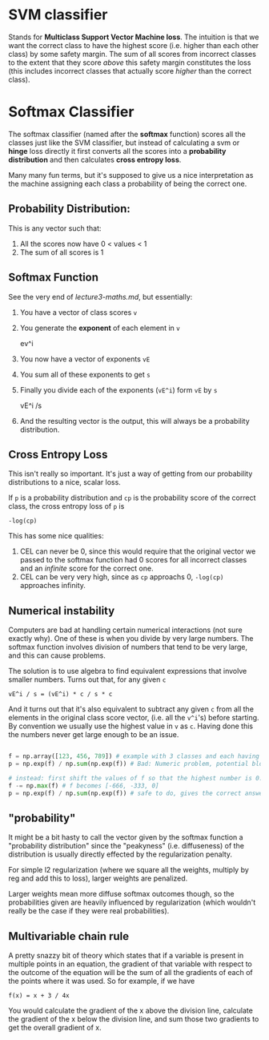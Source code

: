 # SVM classifier

Stands for **Multiclass Support Vector Machine loss**. The intuition is that we want the correct class to have the highest score (i.e. higher than each other class) by some safety margin. The sum of all scores from incorrect classes to the extent that they score *above* this safety margin constitutes the loss (this includes incorrect classes that actually score *higher* than the correct class). 

# Softmax Classifier

The softmax classifier (named after the **softmax** function) scores all the classes just like the SVM classifier, but instead of calculating a svm or **hinge** loss directly it first converts all the scores into a **probability distribution** and then calculates **cross entropy loss**.

Many many fun terms, but it's supposed to give us a nice interpretation as the machine assigning each class a probability of being the correct one.

## Probability Distribution:

This is any vector such that:

1. All the scores now have 0 < values < 1
2. The sum of all scores is 1

## Softmax Function

See the very end of *lecture3-maths.md*, but essentially: 

1. You have a vector of class scores `v`
2. You generate the **exponent** of each element in `v` 

    ev^i

3. You now have a vector of exponents `vE`
4. You sum all of these exponents to get `s`
5. Finally you divide each of the exponents (`vE^i`) form `vE` by `s`

    vE^i /s 

6. And the resulting vector is the output, this will always be a probability distribution.

## Cross Entropy Loss

This isn't really so important. It's just a way of getting from our probability distributions to a nice, scalar loss. 

If `p` is a probability distribution and `cp` is the probability score of the correct class, the cross entropy loss of `p` is 

    -log(cp)

This has some nice qualities:

1. CEL can never be 0, since this would require that the original vector we passed to the softmax function had 0 scores for all incorrect classes and an *infinite* score for the correct one.
2. CEL can be very very high, since as `cp` approachs 0, `-log(cp)` approaches infinity.

## Numerical instability

Computers are bad at handling certain numerical interactions (not sure exactly why). One of these is when you divide by very large numbers. The softmax function involves division of numbers that tend to be very large, and this can cause problems.

The solution is to use algebra to find equivalent expressions that involve smaller numbers. Turns out that, for any given `c`

    vE^i / s = (vE^i) * c / s * c

And it turns out that it's also equivalent to subtract any given `c` from all the elements in the original class score vector, (i.e. all the `v^i`'s) before starting. By convention we usually use the highest value in `v` as `c`. Having done this the numbers never get large enough to be an issue.

```python

f = np.array([123, 456, 789]) # example with 3 classes and each having large scores
p = np.exp(f) / np.sum(np.exp(f)) # Bad: Numeric problem, potential blowup

# instead: first shift the values of f so that the highest number is 0:
f -= np.max(f) # f becomes [-666, -333, 0]
p = np.exp(f) / np.sum(np.exp(f)) # safe to do, gives the correct answer

```

## "probability"

It might be a bit hasty to call the vector given by the softmax function a "probability distribution" since the "peakyness" (i.e. diffuseness) of the distribution is usually directly effected by the regularization penalty.

For simple l2 regularization (where we square all the weights, multiply by reg and add this to loss), larger weights are penalized. 

Larger weights mean more diffuse softmax outcomes though, so the probabilities given are heavily influenced by regularization (which wouldn't really be the case if they were real probabilities).

## Multivariable chain rule

A pretty snazzy bit of theory which states that if a variable is present in multiple points in an equation, the gradient of that variable with respect to the outcome of the equation will be the sum of all the gradients of each of the points where it was used. So for example, if we have

    f(x) = x + 3 / 4x

You would calculate the gradient of the x above the division line, calculate the gradient of the x below the division line, and sum those two gradients to get the overall gradient of x.